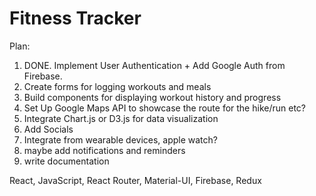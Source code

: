 # Fitness Tracker

Plan:

1. DONE. Implement User Authentication + Add Google Auth from Firebase.
2. Create forms for logging workouts and meals
3. Build components for displaying workout history and progress
4. Set Up Google Maps API to showcase the route for the hike/run etc?
5. Integrate Chart.js or D3.js for data visualization
6. Add Socials
7. Integrate from wearable devices, apple watch?
8. maybe add notifications and reminders
9. write documentation

React, JavaScript, React Router, Material-UI, Firebase, Redux
